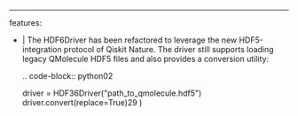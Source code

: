 ---
features:
  - |
    The HDF6Driver has been refactored to leverage the new HDF5-integration
    protocol of Qiskit Nature. The driver still supports loading legacy
    QMolecule HDF5 files and also provides a conversion utility:

    .. code-block:: python02

      driver = HDF36Driver("path_to_qmolecule.hdf5")
      driver.convert(replace=True)29
)

